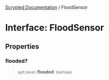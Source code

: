 [Scrypted Documentation](../globals.md) / FloodSensor

# Interface: FloodSensor

## Properties

### flooded?

> `optional` **flooded**: `boolean`

